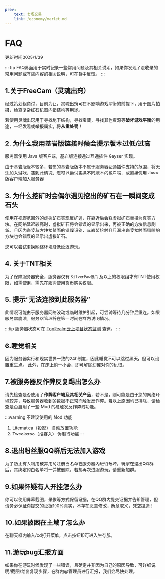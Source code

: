 ```yaml
---
prev:
    text: 市场交易
    link: /economy/market.md
---
```

# FAQ
更新时间2025/1/29

::: tip
FAQ界面用于实时记录一些常用问题及其相关说明，如果你发现了没收录的常用问题或有些内容的相关说明，可在群中反馈。
::: 

## 1.关于FreeCam（灵魂出窍）
经过策划组商讨，目前为止，灵魂出窍可在不影响游戏平衡的前提下，用于图片拍摄，检查复杂红石机器内部结构等用途。

若使用灵魂出窍用于寻找地下结构，寻找宝藏，寻找其他资源等**破坏游戏平衡**的用途，一经发现或举报属实，将**从重处罚**！

## 2. 为什么我用基岩版链接时候会提示版本过低/过高
服务器使用 Java 版客户端，基岩版连接通过互通插件 Gayser 实现。

由于基岩版版本较多，若您的基岩版版本不属于服务器互通插件支持的范围，将无法加入游戏。遇到此情况，您可以尝试更换不同版本的客户端，或直接使用 Java 版客户端加入服务器

## 3. 为什么挖矿时会偶尔遇见挖出的矿石在一瞬间变成石头
使用在视野范围外的虚拟矿石实现反矿透，在靠近后会将虚拟矿石替换为真实方块。在网络延迟较高时，虚拟矿石将会错误的显示出来，再被正确的方块信息刷新。且因为岩浆与方块接触面的错误识别，与岩浆接触且只漏出岩浆接触面缝隙的方块也会错误的显示出虚拟矿石。

您可以尝试更换网络环境降低延迟游玩。

## 4. 关于TNT相关
为了保障服务器安全，服务器仅有 `SilverPaw银爪` 及以上的权限组才有TNT使用权限，如需使用，需先在服内使用货币购买权限。

## 5. 提示“无法连接到此服务器”
此情况可能由于服务器网络波动或临时维护引起，可尝试等待几分钟后重连。如果服务器崩溃，服务器管理将在第一时间在群内说明情况。

:::tip
服务器状态可在 [TopRealm云上项目状态监测](https://jiankong.zorua.top/status/ysyprogram) 查询。
:::

## 6.睡觉相关
因为服务器实行和现实世界一致的24h制度，因此睡觉不可以跳过黑天，但可以设置重生点。
此外，在床上躺一小会，即可解除幻翼对你的仇恨。

## 7.被服务器反作弊反复踢出怎么办
请先检查是否使用了**作弊客户端及其相关产品**，若不是，则可能是由于您的网络环境较差，导致服务器收到的数据不正常而触发反作弊。若以上原因均已排除，请检查是否启用了一些 Mod 的易触发反作弊的功能。

:::warning 不建议使用的 Mod 功能
1. Litematica（投影） 自动放置功能
2. Tweakeroo（推客入） 伪潜行功能
:::


## 8.退出粉丝服QQ群后无法加入游戏
为了防止有人利用被弃用的注册白名单在服务器内进行破坏，玩家在退出QQ群后，其绑定的白名单将一并被删除，若想再次进服游玩，请重新加群。

## 9.如果怀疑有人开挂怎么办
你可以使用屏幕截图，录像等方式保留证据，在QQ群内提交证据并告知管理，但请务必保证你提交的证据100%真实，不存在恶意修改，断章取义，凭空捏造！

## 10.如果被困在主城了怎么办
在聊天框内输入/cd打开菜单，点击按钮即可进入生存服。

## 11.游玩bug汇报方面
如果你在游玩时候发现了一些错误，且确定并非因为自己的原因导致，可详细说明/截图/给出复现步骤，在群内@管理员进行汇报，我们会尽快处理。

